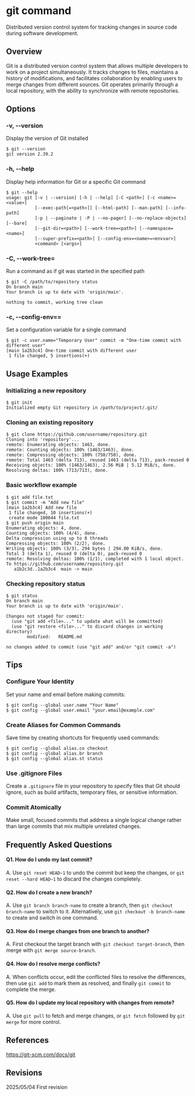 # git command

Distributed version control system for tracking changes in source code during software development.

## Overview

Git is a distributed version control system that allows multiple developers to work on a project simultaneously. It tracks changes to files, maintains a history of modifications, and facilitates collaboration by enabling users to merge changes from different sources. Git operates primarily through a local repository, with the ability to synchronize with remote repositories.

## Options

### **-v, --version**

Display the version of Git installed

```console
$ git --version
git version 2.39.2
```

### **-h, --help**

Display help information for Git or a specific Git command

```console
$ git --help
usage: git [-v | --version] [-h | --help] [-C <path>] [-c <name>=<value>]
           [--exec-path[=<path>]] [--html-path] [--man-path] [--info-path]
           [-p | --paginate | -P | --no-pager] [--no-replace-objects] [--bare]
           [--git-dir=<path>] [--work-tree=<path>] [--namespace=<name>]
           [--super-prefix=<path>] [--config-env=<name>=<envvar>]
           <command> [<args>]
```

### **-C, --work-tree=<path>**

Run a command as if git was started in the specified path

```console
$ git -C /path/to/repository status
On branch main
Your branch is up to date with 'origin/main'.

nothing to commit, working tree clean
```

### **-c, --config-env=<name>=<value>**

Set a configuration variable for a single command

```console
$ git -c user.name="Temporary User" commit -m "One-time commit with different user"
[main 1a2b3c4] One-time commit with different user
 1 file changed, 5 insertions(+)
```

## Usage Examples

### Initializing a new repository

```console
$ git init
Initialized empty Git repository in /path/to/project/.git/
```

### Cloning an existing repository

```console
$ git clone https://github.com/username/repository.git
Cloning into 'repository'...
remote: Enumerating objects: 1463, done.
remote: Counting objects: 100% (1463/1463), done.
remote: Compressing objects: 100% (750/750), done.
remote: Total 1463 (delta 713), reused 1463 (delta 713), pack-reused 0
Receiving objects: 100% (1463/1463), 2.56 MiB | 5.12 MiB/s, done.
Resolving deltas: 100% (713/713), done.
```

### Basic workflow example

```console
$ git add file.txt
$ git commit -m "Add new file"
[main 1a2b3c4] Add new file
 1 file changed, 10 insertions(+)
 create mode 100644 file.txt
$ git push origin main
Enumerating objects: 4, done.
Counting objects: 100% (4/4), done.
Delta compression using up to 8 threads
Compressing objects: 100% (2/2), done.
Writing objects: 100% (3/3), 294 bytes | 294.00 KiB/s, done.
Total 3 (delta 1), reused 0 (delta 0), pack-reused 0
remote: Resolving deltas: 100% (1/1), completed with 1 local object.
To https://github.com/username/repository.git
   a1b2c3d..1a2b3c4  main -> main
```

### Checking repository status

```console
$ git status
On branch main
Your branch is up to date with 'origin/main'.

Changes not staged for commit:
  (use "git add <file>..." to update what will be committed)
  (use "git restore <file>..." to discard changes in working directory)
        modified:   README.md

no changes added to commit (use "git add" and/or "git commit -a")
```

## Tips

### Configure Your Identity

Set your name and email before making commits:

```console
$ git config --global user.name "Your Name"
$ git config --global user.email "your.email@example.com"
```

### Create Aliases for Common Commands

Save time by creating shortcuts for frequently used commands:

```console
$ git config --global alias.co checkout
$ git config --global alias.br branch
$ git config --global alias.st status
```

### Use .gitignore Files

Create a `.gitignore` file in your repository to specify files that Git should ignore, such as build artifacts, temporary files, or sensitive information.

### Commit Atomically

Make small, focused commits that address a single logical change rather than large commits that mix multiple unrelated changes.

## Frequently Asked Questions

#### Q1. How do I undo my last commit?
A. Use `git reset HEAD~1` to undo the commit but keep the changes, or `git reset --hard HEAD~1` to discard the changes completely.

#### Q2. How do I create a new branch?
A. Use `git branch branch-name` to create a branch, then `git checkout branch-name` to switch to it. Alternatively, use `git checkout -b branch-name` to create and switch in one command.

#### Q3. How do I merge changes from one branch to another?
A. First checkout the target branch with `git checkout target-branch`, then merge with `git merge source-branch`.

#### Q4. How do I resolve merge conflicts?
A. When conflicts occur, edit the conflicted files to resolve the differences, then use `git add` to mark them as resolved, and finally `git commit` to complete the merge.

#### Q5. How do I update my local repository with changes from remote?
A. Use `git pull` to fetch and merge changes, or `git fetch` followed by `git merge` for more control.

## References

https://git-scm.com/docs/git

## Revisions

2025/05/04 First revision